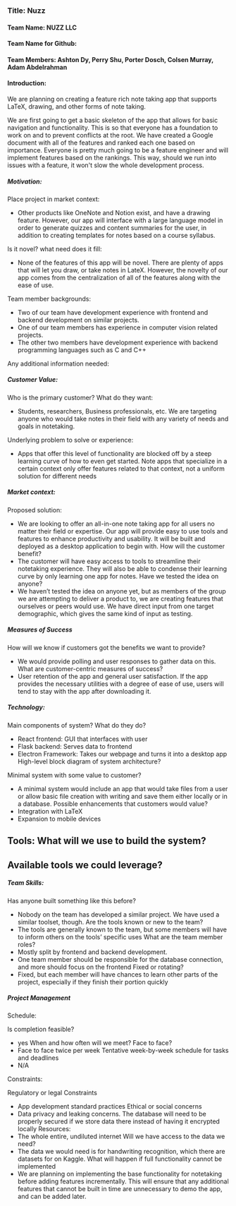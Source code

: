 ### Title: Nuzz
#### Team Name: NUZZ LLC
#### Team Name for Github:
#### Team Members: Ashton Dy, Perry Shu, Porter Dosch, Colsen Murray, Adam Abdelrahman

#### Introduction:
We are planning on creating a feature rich note taking app that supports LaTeX, drawing, and other forms of note taking. 

We are first going to get a basic skeleton of the app that allows for basic navigation and functionality. This is so that everyone has a foundation to work on and to prevent conflicts at the root. We have created a Google document with all of the features and ranked each one based on importance. Everyone is pretty much going to be a feature engineer and will implement features based on the rankings. This way, should we run into issues with a feature, it won't slow the whole development process.

##### Motivation:
Place project in market context:
- Other products like OneNote and Notion exist, and have a drawing feature. However, our app will interface with a large language model in order to generate quizzes and content summaries for the user, in addition to creating templates for notes based on a course syllabus. 

Is it novel? what need does it fill:
- None of the features of this app will be novel. There are plenty of apps that will let you draw, or take notes in LateX. However, the novelty of our app comes from the centralization of all of the features along with the ease of use.

Team member backgrounds:
- Two of our team have development experience with frontend and backend development on similar projects.
- One of our team members has experience in computer vision related projects.
- The other two members have development experience with backend programming languages such as C and C++

Any additional information needed:



##### Customer Value:
Who is the primary customer? What do they want:
- Students, researchers, Business professionals, etc. We are targeting anyone who would take notes in their field with any variety of needs and goals in notetaking.

Underlying problem to solve or experience:
- Apps that offer this level of functionality are blocked off by a steep learning curve of how to even get started. 
Note apps that specialize in a certain context only offer features related to that context, not a uniform solution for different needs

##### Market context:
Proposed solution:
- We are looking to offer an all-in-one note taking app for all users no matter their field or expertise. Our app will provide easy to use tools and features to enhance productivity and usability. It will be built and deployed as a desktop application to begin with.
How will the customer benefit?
- The customer will have easy access to tools to streamline their notetaking experience. They will also be able to condense their learning curve by only learning one app for notes.
Have we tested the idea on anyone?
- We haven’t tested the idea on anyone yet, but as members of the group we are attempting to deliver a product to, we are creating features that ourselves or peers would use. We have direct input from one target demographic, which gives the same kind of input as testing.

##### Measures of Success
How will we know if customers got the benefits we want to provide?
- We would provide polling and user responses to gather data on this.
What are customer-centric measures of success?
- User retention of the app and general user satisfaction. If the app provides the necessary utilities with a degree of ease of use, users will tend to stay with the app after downloading it.

##### Technology:
Main components of system? What do they do?
- React frontend: GUI that interfaces with user
- Flask backend: Serves data to frontend 
- Electron Framework: Takes our webpage and turns it into a desktop app
High-level block diagram of system architecture?


Minimal system with some value to customer?
- A minimal system would include an app that would take files from a user or allow basic file creation with writing and save them either locally or in a database.
Possible enhancements that customers would value?
- Integration with LaTeX
- Expansion to mobile devices

Tools:
What will we use to build the system?
- 

Available tools we could leverage?
- 

##### Team Skills:
Has anyone built something like this before?
- Nobody on the team has developed a similar project. We have used a similar toolset, though.
Are the tools known or new to the team?
- The tools are generally known to the team, but some members will have to inform others on the tools’ specific uses
What are the team member roles?
- Mostly split by frontend and backend development.
- One team member should be responsible for the database connection, and more should focus on the frontend
Fixed or rotating?
- Fixed, but each member will have chances to learn other parts of the project, especially if they finish their portion quickly

##### Project Management
Schedule:

Is completion feasible?
- yes
When and how often will we meet? Face to face?
- Face to face twice per week
Tentative week-by-week schedule for tasks and deadlines
- N/A


Constraints:

Regulatory or legal Constraints
- App development standard practices
Ethical or social concerns
- Data privacy and leaking concerns. The database will need to be properly secured if we store data there instead of having it encrypted locally
Resources:
- The whole entire, undiluted internet
Will we have access to the data we need?
- The data we would need is for handwriting recognition, which there are datasets for on Kaggle.
What will happen if full functionality cannot be implemented
- We are planning on implementing the base functionality for notetaking before adding features incrementally. This will ensure that any additional features that cannot be built in time are unnecessary to demo the app, and can be added later.
